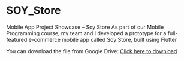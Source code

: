 # SOY_Store
Mobile App Project Showcase – Soy Store As part of our Mobile Programming course, my team and I developed a prototype for a full-featured e-commerce mobile app called Soy Store, built using Flutter

You can download the file from Google Drive:
[Click here to download](https://drive.google.com/drive/folders/1n2Mwjx59Y1mfokM1L0WgeCJ10v2vUql7?usp=sharing)
